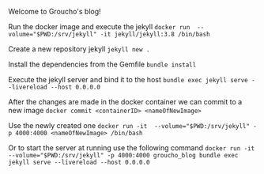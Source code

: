 Welcome to Groucho's blog!

Run the docker image and execute the jekyll
`docker run  --volume="$PWD:/srv/jekyll" -it jekyll/jekyll:3.8 /bin/bash`

Create a new repository jekyll
`jekyll new .`

Install the dependencies from the Gemfile
`bundle install`

Execute the jekyll server and bind it to the host
`bundle exec jekyll serve --livereload --host 0.0.0.0`

After the changes are made in the docker container we can commit to a new image
`docker commit <containerID> <nameOfNewImage>`

Use the newly created one
`docker run -it  --volume="$PWD:/srv/jekyll" -p 4000:4000 <nameOfNewImage> /bin/bash`

Or to start the server at running use the following command
`docker run -it  --volume="$PWD:/srv/jekyll" -p 4000:4000 groucho_blog bundle exec jekyll serve --livereload --host 0.0.0.0`
